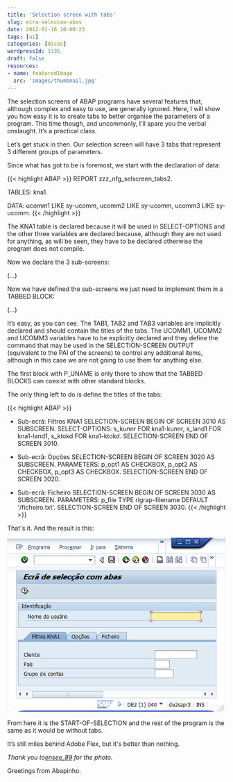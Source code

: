 ```yaml
---
title: 'Selection screen with tabs'
slug: ecra-seleccao-abas
date: 2012-01-16 10:00:23
tags: [ui]
categories: [dicas]
wordpressId: 1335
draft: false
resources:
- name: featuredImage
  src: 'images/thumbnail.jpg'
---
```

The selection screens of ABAP programs have several features that, although complex and easy to use, are generally ignored. Here, I will show you how easy it is to create tabs to better organise the parameters of a program. This time though, and uncommonly, I'll spare you the verbal onslaught. It’s a practical class.

<!--more-->

Let’s get stuck in then. Our selection screen will have 3 tabs that represent 3 different groups of parameters.

Since what has got to be is foremost, we start with the declaration of data:


{{< highlight ABAP >}}
REPORT  zzz_nfg_selscreen_tabs2.

TABLES: kna1.

DATA: ucomm1 LIKE sy-ucomm,
      ucomm2 LIKE sy-ucomm,
      ucomm3 LIKE sy-ucomm.
{{< /highlight >}}

The KNA1 table is declared because it will be used in SELECT-OPTIONS and the other three variables are declared because, although they are not used for anything, as will be seen, they have to be declared otherwise the program does not compile.

Now we declare the 3 sub-screens:

(...)

Now we have defined the sub-screens we just need to implement them in a TABBED BLOCK:

(...)

It’s easy, as you can see. The TAB1, TAB2 and TAB3 variables are implicitly declared and should contain the titles of the tabs. The UCOMM1, UCOMM2 and UCOMM3 variables have to be explicitly declared and they define the command that may be used in the SELECTION-SCREEN OUTPUT (equivalent to the PAI of the screens) to control any additional items, although in this case we are not going to use them for anything else.

The first block with P_UNAME is only there to show that the TABBED BLOCKS can coexist with other standard blocks.

The only thing left to do is define the titles of the tabs:


{{< highlight ABAP >}}
* Sub-ecrã: Filtros KNA1
SELECTION-SCREEN BEGIN OF SCREEN 3010 AS SUBSCREEN.
SELECT-OPTIONS: s_kunnr FOR kna1-kunnr,
                s_land1 FOR kna1-land1,
                s_ktokd FOR kna1-ktokd.
SELECTION-SCREEN END OF SCREEN 3010.

* Sub-ecrã: Opções
SELECTION-SCREEN BEGIN OF SCREEN 3020 AS SUBSCREEN.
PARAMETERS: p_opt1 AS CHECKBOX,
            p_opt2 AS CHECKBOX,
            p_opt3 AS CHECKBOX.
SELECTION-SCREEN END OF SCREEN 3020.

* Sub-ecrã: Ficheiro
SELECTION-SCREEN BEGIN OF SCREEN 3030 AS SUBSCREEN.
PARAMETERS: p_file TYPE rlgrap-filename DEFAULT '/ficheiro.txt'.
SELECTION-SCREEN END OF SCREEN 3030.
{{< /highlight >}}

That's it. And the result is this:

![Ecrã de selecção com abas][1]

From here it is the START-OF-SELECTION and the rest of the program is the same as it would be without tabs.

It’s still miles behind Adobe Flex, but it's better than nothing.

_Thank you to[ensee_89][2] for the photo._

Greetings from Abapinho.

   [1]: images/ecra-seleccao-abas.png (Ecrã de selecção com abas)
   [2]: http://www.flickr.com/photos/ensee/3092607303/
